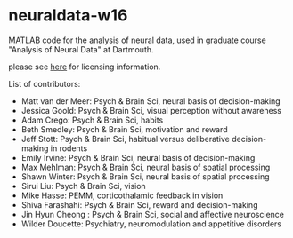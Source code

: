 neuraldata-w16
==============

MATLAB code for the analysis of neural data, used in graduate course
"Analysis of Neural Data" at Dartmouth.

please see
[here](https://github.com/mvdm/vandermeerlab/blob/master/LICENSE.md)
for licensing information.

List of contributors:

- Matt van der Meer: Psych & Brain Sci, neural basis of decision-making
- Jessica Goold: Psych & Brain Sci, visual perception without awareness
- Adam Crego: Psych & Brain Sci, habits
- Beth Smedley: Psych & Brain Sci, motivation and reward
- Jeff Stott: Psych & Brain Sci, habitual versus deliberative decision-making in rodents
- Emily Irvine: Psych & Brain Sci, neural basis of decision-making
- Max Mehlman: Psych & Brain Sci, neural basis of spatial processing
- Shawn Winter: Psych & Brain Sci, neural basis of spatial processing
- Sirui Liu:  Psych & Brain Sci, vision
- Mike Hasse: PEMM, corticothalamic feedback in vision
- Shiva Farashahi: Psych & Brain Sci, reward and decision-making
- Jin Hyun Cheong : Psych & Brain Sci, social and affective neuroscience
- Wilder Doucette: Psychiatry, neuromodulation and appetitive disorders

